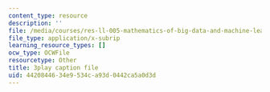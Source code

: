 ```yaml
---
content_type: resource
description: ''
file: /media/courses/res-ll-005-mathematics-of-big-data-and-machine-learning-january-iap-2020/4420844634e9534ca93d0442ca5a0d3d_tUk8o-ZbF4c.vtt
file_type: application/x-subrip
learning_resource_types: []
ocw_type: OCWFile
resourcetype: Other
title: 3play caption file
uid: 44208446-34e9-534c-a93d-0442ca5a0d3d
---
```

